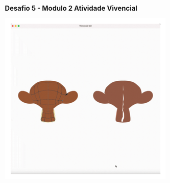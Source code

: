 ## Desafio 5 - Modulo 2 Atividade Vivencial

![Alt Text](https://github.com/jennifervdiehl/Graphic-Computing/blob/main/challenge-5/suzannes.gif)
